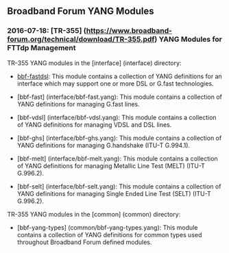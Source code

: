 ## Broadband Forum YANG Modules

### 2016-07-18: [TR-355] (https://www.broadband-forum.org/technical/download/TR-355.pdf) YANG Modules for FTTdp Management

TR-355 YANG modules in the [interface] (interface) directory:

* [bbf-fastdsl](interface/bbf-fastdsl.yang): This module contains a collection of YANG definitions for an interface which may support one or more DSL or G.fast technologies.

* [bbf-fast] (interface/bbf-fast.yang): This module contains a collection of YANG definitions for managing G.fast lines.

* [bbf-vdsl] (interface/bbf-vdsl.yang): This module contains a collection of YANG definitions for managing VDSL and DSL lines.

* [bbf-ghs] (interface/bbf-ghs.yang): This module contains a collection of YANG definitions for managing G.handshake (ITU-T G.994.1).

* [bbf-melt] (interface/bbf-melt.yang): This module contains a collection of YANG definitions for managing Metallic Line Test (MELT) (ITU-T G.996.2).

* [bbf-selt] (interface/bbf-selt.yang): This module contains a collection of YANG definitions for managing Single Ended Line Test (SELT) (ITU-T G.996.2).

TR-355 YANG modules in the [common] (common) directory:

* [bbf-yang-types] (common/bbf-yang-types.yang): This module contains a collection of YANG definitions for common types used throughout Broadband Forum defined modules.

